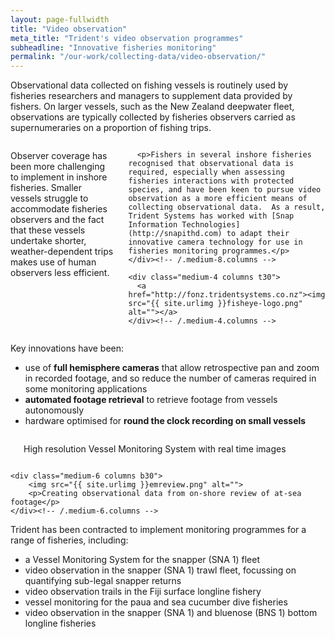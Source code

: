 ```yaml
---
layout: page-fullwidth
title: "Video observation"
meta_title: "Trident's video observation programmes"
subheadline: "Innovative fisheries monitoring"
permalink: "/our-work/collecting-data/video-observation/"
---
```


Observational data collected on fishing vessels is routinely used by fisheries researchers and managers to supplement data provided by fishers.  On larger vessels, such as the New Zealand deepwater fleet, observations are typically collected by fisheries observers carried as supernumeraries on a proportion of fishing trips.

<div class="row">
    <div class="medium-8 columns t30">
      <p>Observer coverage has been more challenging to implement in inshore fisheries.  Smaller vessels struggle to accommodate fisheries observers and the fact that these vessels undertake shorter, weather-dependent trips makes use of human observers less efficient.</p>

      <p>Fishers in several inshore fisheries recognised that observational data is required, especially when assessing fisheries interactions with protected species, and have been keen to pursue video observation as a more efficient means of collecting observational data.  As a result, Trident Systems has worked with [Snap Information Technologies](http://snapithd.com) to adapt their innovative camera technology for use in fisheries monitoring programmes.</p>
    </div><!-- /.medium-8.columns -->

    <div class="medium-4 columns t30">
      <a href="http://fonz.tridentsystems.co.nz"><img src="{{ site.urlimg }}fisheye-logo.png" alt=""></a>
    </div><!-- /.medium-4.columns -->
</div><!-- /.row -->

Key innovations have been:

+ use of **full hemisphere cameras** that allow retrospective pan and zoom in recorded footage, and so reduce the number of cameras required in some monitoring applications
+ **automated footage retrieval** to retrieve footage from vessels autonomously
+ hardware optimised for **round the clock recording on small vessels**

<div class="row t60">
    <div class="medium-6 columns b30">
        <img src="{{ site.urlimg }}vms+em.png" alt="">
        <p>High resolution Vessel Monitoring System with real time images</p>
    </div><!-- /.medium-6.columns -->

    <div class="medium-6 columns b30">
        <img src="{{ site.urlimg }}emreview.png" alt="">
        <p>Creating observational data from on-shore review of at-sea footage</p>
    </div><!-- /.medium-6.columns -->
</div><!-- /.row -->

Trident has been contracted to implement monitoring programmes for a range of fisheries, including:
+ a Vessel Monitoring System for the snapper (SNA 1) fleet
+ video observation in the snapper (SNA 1) trawl fleet, focussing on quantifying sub-legal snapper returns
+ video observation trails in the Fiji surface longline fishery
+ vessel monitoring for the paua and sea cucumber dive fisheries
+ video observation in the snapper (SNA 1) and bluenose (BNS 1) bottom longline fisheries

